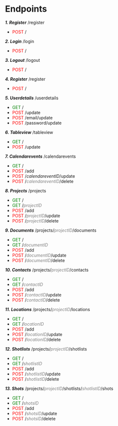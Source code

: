 # **Endpoints**

***1. Register*** /register
* <span style="color:red">POST</span> /

***2. Login*** /login
* <span style="color:red">POST</span> /

***3. Logout*** /logout
* <span style="color:red">POST</span> /

***4. Register*** /register
* <span style="color:red">POST</span> /

***5. Userdetails*** /userdetails
* <span style="color:green">GET</span> /
* <span style="color:red">POST</span> /update
* <span style="color:red">POST</span> /email/update
* <span style="color:red">POST</span> /password/update

***6. Tableview*** /tableview
* <span style="color:green">GET</span> /
* <span style="color:red"> POST</span> /update

***7. Calendarevents*** /calendarevents
* <span style="color:green">GET</span> /
* <span style="color:red">POST</span> /add
* <span style="color:red">POST</span> /*calendareventID*/update
* <span style="color:red">POST</span> /<span style="color:grey">*calendareventID*</span>/delete

***8. Projects*** /projects
* <span style="color:green">GET</span> /
* <span style="color:green">GET</span> /<span style="color:grey">*projectID*</span>
* <span style="color:red">POST</span> /add
* <span style="color:red">POST</span> /<span style="color:grey">*projectID*</span>/update
* <span style="color:red">POST</span> /<span style="color:grey">*projectID*</span>/delete

***9. Documents*** /projects/<span style="color:grey">*projectID*</span>/documents
* <span style="color:green">GET</span> /
* <span style="color:green">GET</span> /<span style="color:grey">*documentID*</span>
* <span style="color:red">POST</span> /add
* <span style="color:red">POST</span> /<span style="color:grey">*documentID*</span>/update
* <span style="color:red">POST</span> /<span style="color:grey">*documentID*</span>/delete

***10. Contacts*** /projects/<span style="color:grey">*projectID*</span>/contacts
* <span style="color:green">GET</span> /
* <span style="color:green">GET</span> /<span style="color:grey">*contactID*</span>
* <span style="color:red">POST</span> /add
* <span style="color:red">POST</span> /<span style="color:grey">*contactID*</span>/update
* <span style="color:red">POST</span> /<span style="color:grey">*contactID*</span>/delete

***11. Locations*** /projects/<span style="color:grey">*projectID*</span>/locations
* <span style="color:green">GET</span> /
* <span style="color:green">GET</span> /<span style="color:grey">*locationID*</span>
* <span style="color:red">POST</span> /add
* <span style="color:red">POST</span> /<span style="color:grey">*locationID*</span>/update
* <span style="color:red">POST</span> /<span style="color:grey">*locationID*</span>/delete

***12. Shotlists*** /projects/<span style="color:grey">*projectID*</span>/shotlists
* <span style="color:green">GET</span> /
* <span style="color:green">GET</span> /<span style="color:grey">*shotlistID*</span>
* <span style="color:red">POST</span> /add
* <span style="color:red">POST</span> /<span style="color:grey">*shotlistID*</span>/update
* <span style="color:red">POST</span> /<span style="color:grey">*shotlistID*</span>/delete

***13. Shots*** /projects/<span style="color:grey">*projectID*</span>/shotlists/<span style="color:grey">*shotlistID*</span>/shots
* <span style="color:green">GET</span> /
* <span style="color:green">GET</span> /<span style="color:grey">*shotsID*</span>
* <span style="color:red">POST</span> /add
* <span style="color:red">POST</span> /<span style="color:grey">*shotsID*</span>/update
* <span style="color:red">POST</span> /<span style="color:grey">*shotsID*</span>/delete